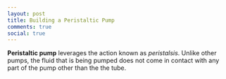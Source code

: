 ```yaml
---
layout: post
title: Building a Peristaltic Pump
comments: true
social: true
---
```


**Peristaltic pump** leverages the action known as *peristalsis*. Unlike other pumps, the fluid that is being pumped does not come in contact with any part of the pump other than the the tube.
